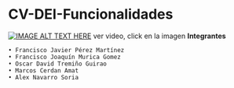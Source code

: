 # CV-DEI-Funcionalidades

[![IMAGE ALT TEXT HERE](https://i.ytimg.com/an_webp/rX7vHTxFu_0/mqdefault_6s.webp?du=3000&sqp=CMf6i6AG&rs=AOn4CLDftxSXEFeBx1lmxRTvxNGrLF_yJg)](https://www.youtube.com/watch?v=rX7vHTxFu_0&ab_channel=FranciscoMurciaGomez)
ver video, click en la imagen
**Integrantes**
  
    • Francisco Javier Pérez Martínez
    • Francisco Joaquín Murica Gomez
    • Oscar David Tremiño Guirao
    • Marcos Cerdan Amat
    • Alex Navarro Soria
    
